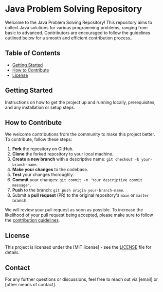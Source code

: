 ﻿# Java Problem Solving Repository

Welcome to the Java Problem Solving Repository! This repository aims to collect Java solutions for various programming problems, ranging from basic to advanced. Contributors are encouraged to follow the guidelines outlined below for a smooth and efficient contribution process..

## Table of Contents

- [Getting Started](#getting-started)
- [How to Contribute](#how-to-contribute)
- [License](#license)

## Getting Started

Instructions on how to get the project up and running locally, prerequisites, and any installation or setup steps.

## How to Contribute

We welcome contributions from the community to make this project better. To contribute, follow these steps:

1. **Fork** the repository on GitHub.
2. **Clone** the forked repository to your local machine.
3. **Create a new branch** with a descriptive name: `git checkout -b your-branch-name`.
4. **Make your changes** to the codebase.
5. **Test** your changes thoroughly.
6. **Commit** your changes: `git commit -m 'Your descriptive commit message'`.
7. **Push** to the branch: `git push origin your-branch-name`.
8. Submit a **pull request** (PR) to the original repository's `main` or `master` branch.

We will review your pull request as soon as possible. To increase the likelihood of your pull request being accepted, please make sure to follow the [contribution guidelines](CONTRIBUTING.md).

## License

This project is licensed under the [MIT license] - see the [LICENSE](LICENSE) file for details.

## Contact

For any further questions or discussions, feel free to reach out via [email] or [other means of contact].




